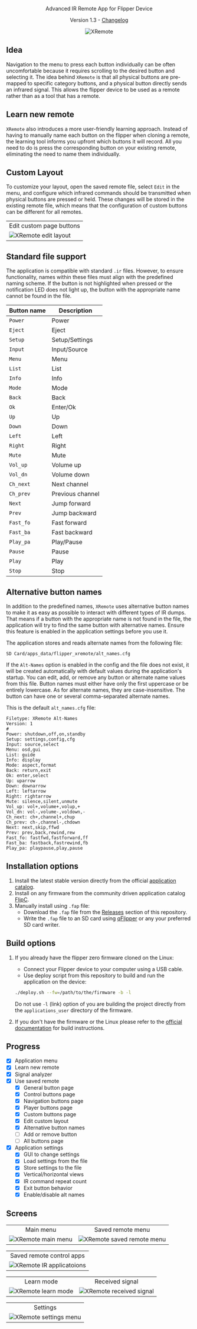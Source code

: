 <p align="center">Advanced IR Remote App for Flipper Device</p>

<p align="center">
  Version 1.3 - <a href="https://github.com/kala13x/flipper-xremote/blob/main/docs/changelog.md">Changelog</a>
</p>

<p align="center">
    <img src="https://github.com/kala13x/flipper-xremote/blob/main/.flipcorg/banner.png" alt="XRemote">
</p>

## Idea

Navigation to the menu to press each button individually can be often uncomfortable because it requires scrolling to the desired button and selecting it. The idea behind `XRemote` is that all physical buttons are pre-mapped to specific category buttons, and a physical button directly sends an infrared signal. This allows the flipper device to be used as a remote rather than as a tool that has a remote.

## Learn new remote

`XRemote` also introduces a more user-friendly learning approach. Instead of having to manually name each button on the flipper when cloning a remote, the learning tool informs you upfront which buttons it will record. All you need to do is press the corresponding button on your existing remote, eliminating the need to name them individually.

## Custom Layout

To customize your layout, open the saved remote file, select `Edit` in the menu, and configure which infrared commands should be transmitted when physical buttons are pressed or held. These changes will be stored in the existing remote file, which means that the configuration of custom buttons can be different for all remotes.

<table align="center">
    <tr>
        <td align="center">Edit custom page buttons</td>
    </tr>
    <tr>
        <td><img src="https://github.com/kala13x/flipper-xremote/blob/main/screens/custom_layout.png" alt="XRemote edit layout"></td>
    </tr>
</table>

## Standard file support

The application is compatible with standard `.ir` files. However, to ensure functionality, names within these files must align with the predefined naming scheme. If the button is not highlighted when pressed or the notification LED does not light up, the button with the appropriate name cannot be found in the file.

Button name | Description
------------|-------------------
`Power`     | Power
`Eject`     | Eject
`Setup`     | Setup/Settings
`Input`     | Input/Source
`Menu`      | Menu
`List`      | List
`Info`      | Info
`Mode`      | Mode
`Back`      | Back
`Ok`        | Enter/Ok
`Up`        | Up
`Down`      | Down
`Left`      | Left
`Right`     | Right
`Mute`      | Mute
`Vol_up`    | Volume up
`Vol_dn`    | Volume down
`Ch_next`   | Next channel
`Ch_prev`   | Previous channel
`Next`      | Jump forward
`Prev`      | Jump backward
`Fast_fo`   | Fast forward
`Fast_ba`   | Fast backward
`Play_pa`   | Play/Pause
`Pause`     | Pause
`Play`      | Play
`Stop`      | Stop

## Alternative button names
In addition to the predefined names, `XRemote` uses alternative button names to make it as easy as possible to interact with different types of IR dumps. That means if a button with the appropriate name is not found in the file, the application will try to find the same button with alternative names. Ensure this feature is enabled in the application settings before you use it.

The application stores and reads alternate names from the following file:
```
SD Card/apps_data/flipper_xremote/alt_names.cfg
```

If the `Alt-Names` option is enabled in the config and the file does not exist, it will be created automatically with default values during the application's startup. You can edit, add, or remove any button or alternate name values from this file. Button names must either have only the first uppercase or be entirely lowercase. As for alternate names, they are case-insensitive. The button can have one or several comma-separated alternate names.

This is the default `alt_names.cfg` file:

```
Filetype: XRemote Alt-Names
Version: 1
# 
Power: shutdown,off,on,standby
Setup: settings,config,cfg
Input: source,select
Menu: osd,gui
List: guide
Info: display
Mode: aspect,format
Back: return,exit
Ok: enter,select
Up: uparrow
Down: downarrow
Left: leftarrow
Right: rightarrow
Mute: silence,silent,unmute
Vol_up: vol+,volume+,volup,+
Vol_dn: vol-,volume-,voldown,-
Ch_next: ch+,channel+,chup
Ch_prev: ch-,channel-,chdown
Next: next,skip,ffwd
Prev: prev,back,rewind,rew
Fast_fo: fastfwd,fastforward,ff
Fast_ba: fastback,fastrewind,fb
Play_pa: playpause,play,pause
```

## Installation options

1. Install the latest stable version directly from the official [application catalog](https://lab.flipper.net/apps/flipper_xremote).
2. Install on any firmware from the community driven application catalog [FlipC](https://flipc.org/kala13x/flipper-xremote).
3. Manually install using `.fap` file:  
   - Download the `.fap` file from the [Releases](https://github.com/kala13x/flipper-xremote/releases) section of this repository.
   - Write the `.fap` file to an SD card using [qFlipper](https://docs.flipper.net/qflipper) or any your preferred SD card writer.

## Build options

1. If you already have the flipper zero firmware cloned on the Linux:
   - Connect your Flipper device to your computer using a USB cable.
   - Use deploy script from this repository to build and run the application on the device:

    ```bash
    ./deploy.sh --fw=/path/to/the/firmware -b -l
    ```

    Do not use `-l` (link) option of you are building the project directly from the `applications_user` directory of the firmware.
2. If you don't have the firmware or the Linux please refer to the [official documentation](https://github.com/flipperdevices/flipperzero-firmware/blob/dev/documentation/AppsOnSDCard.md) for build instructions.

## Progress

- [x] Application menu
- [x] Learn new remote
- [x] Signal analyzer
- [x] Use saved remote
  - [x] General button page
  - [x] Control buttons page
  - [x] Navigation buttons page
  - [x] Player buttons page
  - [x] Custom buttons page
  - [x] Edit custom layout
  - [x] Alternative button names
  - [ ] Add or remove button
  - [ ] All buttons page
- [x] Application settings
  - [x] GUI to change settings
  - [x] Load settings from the file
  - [x] Store settings to the file
  - [x] Vertical/horizontal views
  - [x] IR command repeat count
  - [x] Exit button behavior
  - [x] Enable/disable alt names

## Screens

<table align="center">
    <tr>
        <td align="center">Main menu</td>
        <td align="center">Saved remote menu</td>
    </tr>
    <tr>
        <td><img src="https://github.com/kala13x/flipper-xremote/blob/main/screens/app_menu.png" alt="XRemote main menu"></td>
        <td><img src="https://github.com/kala13x/flipper-xremote/blob/main/screens/saved_remote_menu.png" alt="XRemote saved remote menu"></td>
    </tr>
</table>

<table align="center">
    <tr>
        <td align="center">Saved remote control apps</td>
    </tr>
    <tr>
        <td><img src="https://github.com/kala13x/flipper-xremote/blob/main/screens/saved_remote_apps.png" alt="XRemote IR applicatoions"></td>
    </tr>
</table>

<table align="center">
    <tr>
        <td align="center">Learn mode</td>
        <td align="center">Received signal</td>
    </tr>
    <tr>
        <td><img src="https://github.com/kala13x/flipper-xremote/blob/main/screens/learn_mode.png" alt="XRemote learn mode"></td>
        <td><img src="https://github.com/kala13x/flipper-xremote/blob/main/screens/signal_view.png" alt="XRemote received signal"></td>
    </tr>
</table>

<table align="center">
    <tr>
        <td align="center">Settings</td>
    </tr>
    <tr>
        <td><img src="https://github.com/kala13x/flipper-xremote/blob/main/screens/settings_menu.png" alt="XRemote settings menu"></td>
    </tr>
</table>
